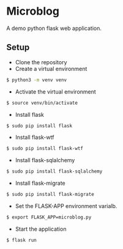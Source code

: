 # Microblog
A demo python flask web application.
## Setup
- Clone the repository
- Create a virtual environment
```bash
$ python3 -m venv venv
```
- Activate the virtual environment
```bash
$ source venv/bin/activate 
```
- Install flask
```bash
$ sudo pip install flask
```
- Install flask-wtf
```bash
$ sudo pip install flask-wtf
```
 - Install flask-sqlalchemy
 ```bash
 $ sudo pip install flask-sqlalchemy
 ```
 - Install flask-migrate
 ```bash
 $ sudo pip install flask-migrate
 ```
- Set the FLASK-APP environment varialb.
```bash
$ export FLASK_APP=microblog.py
```
- Start the application
```bash
$ flask run
```